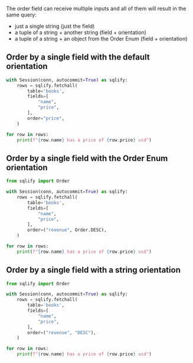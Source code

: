 The order field can receive multiple inputs and all of them will result in the same query:

* just a single string (just the field)
* a tuple of a string + another string (field + orientation)
* a tuple of a string + an object from the Order Enum (field + orientation)

## Order by a single field with the default orientation

```python
with Session(conn, autocommit=True) as sqlify:
    rows = sqlify.fetchall(
        table='books', 
        fields=[
            "name",
            "price",
        ],
        order="price",
    )

for row in rows:
    print(f"{row.name} has a price of {row.price} usd")
```

## Order by a single field with the Order Enum orientation

```python
from sqlify import Order

with Session(conn, autocommit=True) as sqlify:
    rows = sqlify.fetchall(
        table='books',
        fields=[
            "name",
            "price",
        ],
        order=("revenue", Order.DESC),
    )

for row in rows:
    print(f"{row.name} has a price of {row.price} usd")
```

## Order by a single field with a string orientation

```python
from sqlify import Order

with Session(conn, autocommit=True) as sqlify:
    rows = sqlify.fetchall(
        table='books',
        fields=[
            "name",
            "price",
        ],
        order=("revenue", "DESC"),
    )

for row in rows:
    print(f"{row.name} has a price of {row.price} usd")
```
